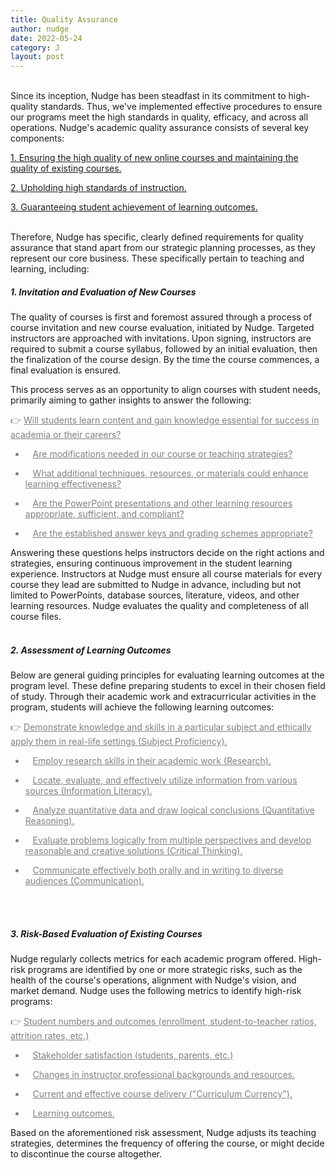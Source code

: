 ```yaml
---
title: Quality Assurance
author: nudge
date: 2022-05-24
category: J
layout: post
---
```


<br>
Since its inception, Nudge has been steadfast in its commitment to high-quality standards. Thus, we've implemented effective procedures to ensure our programs meet the high standards in quality, efficacy, and across all operations.
Nudge's academic quality assurance consists of several key components:

<u>1. Ensuring the high quality of new online courses and maintaining the quality of existing courses.</u>

<u>2. Upholding high standards of instruction.</u>

<u>3. Guaranteeing student achievement of learning outcomes.</u>

<br>
Therefore, Nudge has specific, clearly defined requirements for quality assurance that stand apart from our strategic planning processes, as they represent our core business. These specifically pertain to teaching and learning, including:
<br>

##### 1.	Invitation and Evaluation of New Courses
The quality of courses is first and foremost assured through a process of course invitation and new course evaluation, initiated by Nudge. Targeted instructors are approached with invitations. Upon signing, instructors are required to submit a course syllabus, followed by an initial evaluation, then the finalization of the course design. By the time the course commences, a final evaluation is ensured.

This process serves as an opportunity to align courses with student needs, primarily aiming to gather insights to answer the following:

<font color="gray">

👉 <u>Will students learn content and gain knowledge essential for success in academia or their careers?</u><br>

- &nbsp;&nbsp;&nbsp;<u>Are modifications needed in our course or teaching strategies?</u><br>

- &nbsp;&nbsp;&nbsp;<u>What additional techniques, resources, or materials could enhance learning effectiveness?</u><br>

- &nbsp;&nbsp;&nbsp;<u>Are the PowerPoint presentations and other learning resources appropriate, sufficient, and compliant?</u><br>

- &nbsp;&nbsp;&nbsp;<u>Are the established answer keys and grading schemes appropriate?</u><br>

</font>

Answering these questions helps instructors decide on the right actions and strategies, ensuring continuous improvement in the student learning experience. Instructors at Nudge must ensure all course materials for every course they lead are submitted to Nudge in advance, including but not limited to PowerPoints, database sources, literature, videos, and other learning resources. Nudge evaluates the quality and completeness of all course files.
<br>
<br>

##### 2.	Assessment of Learning Outcomes
Below are general guiding principles for evaluating learning outcomes at the program level. These define preparing students to excel in their chosen field of study. Through their academic work and extracurricular activities in the program, students will achieve the following learning outcomes:

<font color="gray">
  
👉 <u>Demonstrate knowledge and skills in a particular subject and ethically apply them in real-life settings (Subject Proficiency).</u><br>

- &nbsp;&nbsp;&nbsp;<u>Employ research skills in their academic work (Research).</u><br>
  
- &nbsp;&nbsp;&nbsp;<u>Locate, evaluate, and effectively utilize information from various sources (Information Literacy).</u><br>
  
- &nbsp;&nbsp;&nbsp;<u>Analyze quantitative data and draw logical conclusions (Quantitative Reasoning).</u><br>
  
- &nbsp;&nbsp;&nbsp;<u>Evaluate problems logically from multiple perspectives and develop reasonable and creative solutions (Critical Thinking).</u><br>

- &nbsp;&nbsp;&nbsp;<u>Communicate effectively both orally and in writing to diverse audiences (Communication).</u><br>

</font>
<br>
<br>

##### 3.	Risk-Based Evaluation of Existing Courses
Nudge regularly collects metrics for each academic program offered. High-risk programs are identified by one or more strategic risks, such as the health of the course's operations, alignment with Nudge's vision, and market demand. Nudge uses the following metrics to identify high-risk programs:

<font color="gray">

👉  <u>Student numbers and outcomes (enrollment, student-to-teacher ratios, attrition rates, etc.)</u><br>

- &nbsp;&nbsp;&nbsp;<u>Stakeholder satisfaction (students, parents, etc.)</u><br>

- &nbsp;&nbsp;&nbsp;<u>Changes in instructor professional backgrounds and resources.</u><br>

- &nbsp;&nbsp;&nbsp;<u>Current and effective course delivery ("Curriculum Currency").</u><br>

- &nbsp;&nbsp;&nbsp;<u>Learning outcomes.</u><br>

</font>

Based on the aforementioned risk assessment, Nudge adjusts its teaching strategies, determines the frequency of offering the course, or might decide to discontinue the course altogether.
 
<br>
<br>
